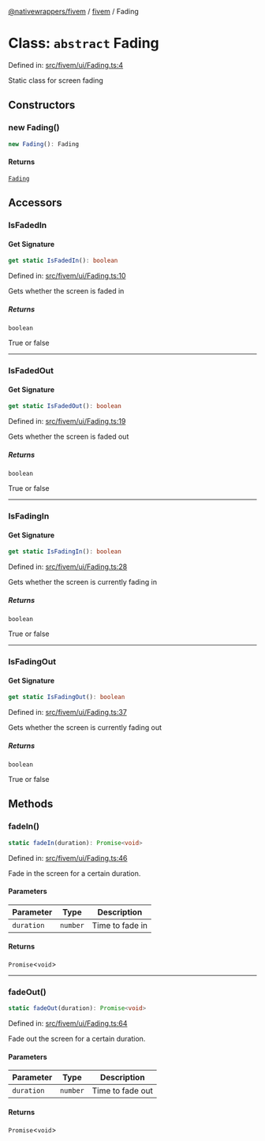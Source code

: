 [@nativewrappers/fivem](../../README.md) / [fivem](../README.md) / Fading

# Class: `abstract` Fading

Defined in: [src/fivem/ui/Fading.ts:4](https://github.com/nativewrappers/nativewrappers/blob/91f5faba0ec3a416ffe852da10ae535e5abf14fa/src/fivem/ui/Fading.ts#L4)

Static class for screen fading

## Constructors

### new Fading()

```ts
new Fading(): Fading
```

#### Returns

[`Fading`](Fading.md)

## Accessors

### IsFadedIn

#### Get Signature

```ts
get static IsFadedIn(): boolean
```

Defined in: [src/fivem/ui/Fading.ts:10](https://github.com/nativewrappers/nativewrappers/blob/91f5faba0ec3a416ffe852da10ae535e5abf14fa/src/fivem/ui/Fading.ts#L10)

Gets whether the screen is faded in

##### Returns

`boolean`

True or false

***

### IsFadedOut

#### Get Signature

```ts
get static IsFadedOut(): boolean
```

Defined in: [src/fivem/ui/Fading.ts:19](https://github.com/nativewrappers/nativewrappers/blob/91f5faba0ec3a416ffe852da10ae535e5abf14fa/src/fivem/ui/Fading.ts#L19)

Gets whether the screen is faded out

##### Returns

`boolean`

True or false

***

### IsFadingIn

#### Get Signature

```ts
get static IsFadingIn(): boolean
```

Defined in: [src/fivem/ui/Fading.ts:28](https://github.com/nativewrappers/nativewrappers/blob/91f5faba0ec3a416ffe852da10ae535e5abf14fa/src/fivem/ui/Fading.ts#L28)

Gets whether the screen is currently fading in

##### Returns

`boolean`

True or false

***

### IsFadingOut

#### Get Signature

```ts
get static IsFadingOut(): boolean
```

Defined in: [src/fivem/ui/Fading.ts:37](https://github.com/nativewrappers/nativewrappers/blob/91f5faba0ec3a416ffe852da10ae535e5abf14fa/src/fivem/ui/Fading.ts#L37)

Gets whether the screen is currently fading out

##### Returns

`boolean`

True or false

## Methods

### fadeIn()

```ts
static fadeIn(duration): Promise<void>
```

Defined in: [src/fivem/ui/Fading.ts:46](https://github.com/nativewrappers/nativewrappers/blob/91f5faba0ec3a416ffe852da10ae535e5abf14fa/src/fivem/ui/Fading.ts#L46)

Fade in the screen for a certain duration.

#### Parameters

| Parameter | Type | Description |
| ------ | ------ | ------ |
| `duration` | `number` | Time to fade in |

#### Returns

`Promise`\<`void`\>

***

### fadeOut()

```ts
static fadeOut(duration): Promise<void>
```

Defined in: [src/fivem/ui/Fading.ts:64](https://github.com/nativewrappers/nativewrappers/blob/91f5faba0ec3a416ffe852da10ae535e5abf14fa/src/fivem/ui/Fading.ts#L64)

Fade out the screen for a certain duration.

#### Parameters

| Parameter | Type | Description |
| ------ | ------ | ------ |
| `duration` | `number` | Time to fade out |

#### Returns

`Promise`\<`void`\>
